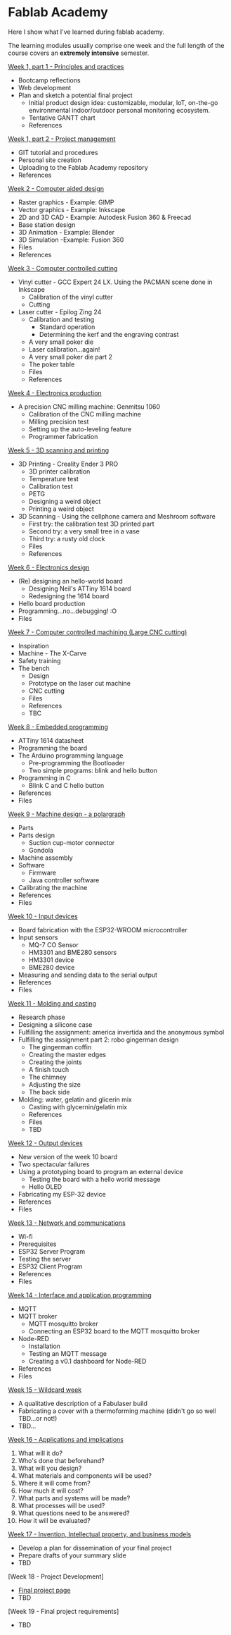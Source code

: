 # Fablab Academy

Here I show what I've learned during fablab academy. 

The learning modules usually comprise one week and the full length of the course covers an **extremely intensive** semester.

[Week 1, part 1 - Principles and practices](assignments/week01a.md)
    
- Bootcamp reflections
- Web development
- Plan and sketch a potential final project
    - Initial product design idea: customizable, modular, IoT, on-the-go environmental indoor/outdoor personal monitoring ecosystem. 
    - Tentative GANTT chart
    - References

[Week 1, part 2 - Project management](assignments/week01b.md)

  - GIT tutorial and procedures
  - Personal site creation
  - Uploading to the Fablab Academy repository
  - References

[Week 2 - Computer aided design](assignments/week02.md)

  - Raster graphics - Example: GIMP
  - Vector graphics - Example: Inkscape
  - 2D and 3D CAD - Example: Autodesk Fusion 360 & Freecad
  - Base station design
  - 3D Animation - Example: Blender
  - 3D Simulation -Example: Fusion 360
  - Files
  - References

[Week 3 - Computer controlled cutting](assignments/week03.md)

  - Vinyl cutter - GCC Expert 24 LX. Using the PACMAN scene done in Inkscape
    - Calibration of the vinyl cutter
    - Cutting
  - Laser cutter - Epilog Zing 24
    - Calibration and testing
      - Standard operation
      - Determining the kerf and the engraving contrast
    - A very small poker die
    - Laser calibration...again!
    - A very small poker die part 2
    - The poker table
    - Files
    - References

[Week 4 - Electronics production](assignments/week04.md)

  - A precision CNC milling machine: Genmitsu 1060
    - Calibration of the CNC milling machine
    - Milling precision test
    - Setting up the auto-leveling feature
    - Programmer fabrication

[Week 5 - 3D scanning and printing](assignments/week05.md)

  - 3D Printing - Creality Ender 3 PRO
    - 3D printer calibration
    - Temperature test
    - Calibration test
    - PETG
    - Designing a weird object
    - Printing a weird object
  - 3D Scanning - Using the cellphone camera and Meshroom software
    - First try: the calibration test 3D printed part
    - Second try: a very small tree in a vase
    - Third try: a rusty old clock
    - Files
    - References

[Week 6 - Electronics design](assignments/week06.md)

  - (Re) designing an hello-world board
    - Designing Neil's ATTiny 1614 board
    - Redesigning the 1614 board
  - Hello board production
  - Programming...no...debugging! :O
  - Files

[Week 7 - Computer controlled machining (Large CNC cutting)](assignments/week07.md)

  - Inspiration
  - Machine - The X-Carve
  - Safety training
  - The bench
    - Design
    - Prototype on the laser cut machine
    - CNC cutting
    - Files
    - References
    - TBC

[Week 8 - Embedded programming](assignments/week08.md)

  - ATTiny 1614 datasheet
  - Programming the board
  - The Arduino programming language
    - Pre-programming the Bootloader
    - Two simple programs: blink and hello button
  - Programming in C
    - Blink C and C hello button
  - References
  - Files

[Week 9 - Machine design - a polargraph](assignments/week09.md)

  - Parts
  - Parts design
    - Suction cup-motor connector
    - Gondola
  - Machine assembly
  - Software
    - Firmware
    - Java controller software
  - Calibrating the machine
  - References
  - Files

[Week 10 - Input devices](assignments/week10.md)

  - Board fabrication with the ESP32-WROOM microcontroller
  - Input sensors
    - MQ-7 CO Sensor
    - HM3301 and BME280 sensors
    - HM3301 device
    - BME280 device
  - Measuring and sending data to the serial output
  - References
  - Files

[Week 11 - Molding and casting](assignments/week11.md)

  - Research phase
  - Designing a silicone case
  - Fulfilling the assignment: america invertida and the anonymous symbol
  - Fulfilling the assignment part 2: robo gingerman design
    - The gingerman coffin
    - Creating the master edges
    - Creating the joints
    - A finish touch
    - The chimney
    - Adjusting the size
    - The back side
  - Molding: water, gelatin and glicerin mix
    - Casting with glycernin/gelatin mix
    - References
    - Files
    - TBD

[Week 12 - Output devices](assignments/week12.md)

  - New version of the week 10 board
  - Two spectacular failures
  - Using a prototyping board to program an external device
    - Testing the board with a hello world message
    - Hello OLED
  - Fabricating my ESP-32 device
  - References
  - Files

[Week 13 - Network and communications](assignments/week13.md)

  - Wi-fi
  - Prerequisites
  - ESP32 Server Program
  - Testing the server
  - ESP32 Client Program
  - References
  - Files

[Week 14 - Interface and application programming](assignments/week14.md)

  - MQTT
  - MQTT broker
    - MQTT mosquitto broker
    - Connecting an ESP32 board to the MQTT mosquitto broker
  - Node-RED
    - Installation
    - Testing an MQTT message
    - Creating a v0.1 dashboard for Node-RED
  - References
  - Files

[Week 15 - Wildcard week](assignments/week15.md)

  - A qualitative description of a Fabulaser build
  - Fabricating a cover with a thermoforming machine (didn't go so well TBD...or not!)
  - TBD...

[Week 16 - Applications and implications](assignments/week16.md)

1. What will it do?
2. Who's done that beforehand?
3. What will you design?
4. What materials and components will be used?
5. Where it will come from?
6. How much it will cost?
7. What parts and systems will be made?
8. What processes will be used?
9. What questions need to be answered?
10. How it will be evaluated?

[Week 17 - Invention, Intellectual property, and business models](assignments/week17.md)

 - Develop a plan for dissemination of your final project
 - Prepare drafts of your summary slide
 - TBD

[Week 18 - Project Development]

- [Final project page](projects/final-project.md)
- TBD

[Week 19 - Final project requirements]

- TBD
